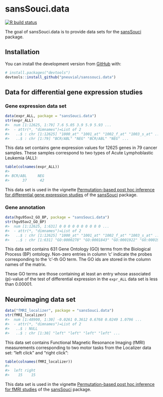 
<!-- README.md is generated from README.Rmd. Please edit that file -->

# sansSouci.data

<!-- badges: start -->

[![R build
status](https://github.com/pneuvial/sanssouci.data/workflows/R-CMD-check/badge.svg)](https://github.com/pneuvial/sanssouci.data/actions)
<!-- badges: end -->

The goal of sansSouci.data is to provide data sets for the
[sansSouci](https://github.com/pneuvial/sanssouci) package.

## Installation

You can install the development version from
[GitHub](https://github.com/) with:

``` r
# install.packages("devtools")
devtools::install_github("pneuvial/sanssouci.data")
```

## Data for differential gene expression studies

### Gene expression data set

``` r
data(expr_ALL, package = "sansSouci.data")
str(expr_ALL)
#>  num [1:12625, 1:79] 7.6 5.05 3.9 5.9 5.93 ...
#>  - attr(*, "dimnames")=List of 2
#>   ..$ : chr [1:12625] "1000_at" "1001_at" "1002_f_at" "1003_s_at" ...
#>   ..$ : chr [1:79] "BCR/ABL" "NEG" "BCR/ABL" "NEG" ...
```

This data set contains gene expression values for 12625 genes in 79
cancer samples. These samples correspond to two types of Acute
Lymphoblastic Leukemia (ALL):

``` r
table(colnames(expr_ALL))
#> 
#> BCR/ABL     NEG 
#>      37      42
```

This data set is used in the vignette [Permutation-based post hoc
inference for differential gene expression
studies](https://pneuvial.github.io/sanssouci/articles/post-hoc_differential-expression.html)
of the [sansSouci](https://github.com/pneuvial/sanssouci) package.

### Gene annotation

``` r
data(hgu95av2_GO_BP, package = "sansSouci.data")
str(hgu95av2_GO_BP)
#>  num [1:12625, 1:631] 0 0 0 0 0 0 0 0 0 0 ...
#>  - attr(*, "dimnames")=List of 2
#>   ..$ : chr [1:12625] "1000_at" "1001_at" "1002_f_at" "1003_s_at" ...
#>   ..$ : chr [1:631] "GO:0000278" "GO:0001843" "GO:0001922" "GO:0001934" ...
```

This data set contains 631 Gene Ontology (GO) terms from the Biological
Process (BP) ontology. Non-zero entries in column ‘c’ indicate the
probes corresponding to the ‘c’-th GO term. The GO ids are stored in the
column names of the matrix.

These GO terms are those containing at least an entry whose associated
\(p\)-value of the test of differential expression in the `expr_ALL`
data set is less than 0.00001.

## Neuroimaging data set

``` r
data("fMRI_localizer", package = "sansSouci.data")
str(fMRI_localizer)
#>  num [1:48900, 1:30] -0.0261 0.3612 0.6768 0.0249 1.0796 ...
#>  - attr(*, "dimnames")=List of 2
#>   ..$ : NULL
#>   ..$ : chr [1:30] "left" "left" "left" "left" ...
```

This data set contains Functional Magnetic Resonance Imaging (fMRI)
measurements corresponding to two motor tasks from the Localizer data
set: “left click” and “right click”:

``` r
table(colnames(fMRI_localizer))
#> 
#>  left right 
#>    15    15
```

This data set is used in the vignette [Permutation-based post hoc
inference for fMRI
studies](https://pneuvial.github.io/sanssouci/articles/post-hoc_fMRI.html)
of the [sansSouci](https://github.com/pneuvial/sanssouci) package.
